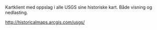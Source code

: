 Kartklient med oppslag i alle USGS sine historiske kart. Både visning og nedlasting. 

http://historicalmaps.arcgis.com/usgs/
